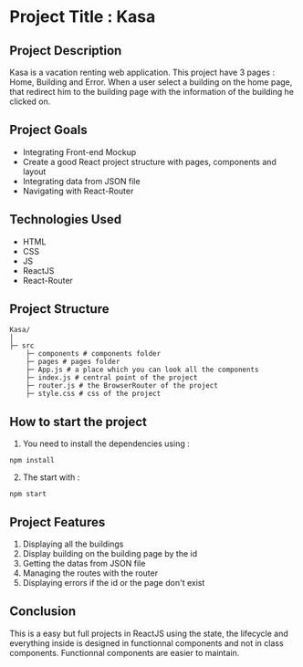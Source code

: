 # Project Title : Kasa

## Project Description
Kasa is a vacation renting web application. This project have 3 pages : Home, Building and Error. When a user select a building on the home page, that redirect him to the building page with the information of the building he clicked on.

## Project Goals
- Integrating Front-end Mockup
- Create a good React project structure with pages, components and layout
- Integrating data from JSON file
- Navigating with React-Router

## Technologies Used
- HTML
- CSS
- JS
- ReactJS
- React-Router

## Project Structure
```
Kasa/
│
├─ src
    ├─ components # components folder
    ├─ pages # pages folder
    ├─ App.js # a place which you can look all the components
    ├─ index.js # central point of the project
    ├─ router.js # the BrowserRouter of the project
    ├─ style.css # css of the project
```

## How to start the project
1. You need to install the dependencies using :
```
npm install
```
2. The start with :
```
npm start
```

## Project Features
1. Displaying all the buildings
2. Display building on the building page by the id
3. Getting the datas from JSON file
4. Managing the routes with the router
5. Displaying errors if the id or the page don't exist

## Conclusion
This is a easy but full projects in ReactJS using the state, the lifecycle and everything inside is designed in functionnal components and not in class components. Functionnal components are easier to maintain.
